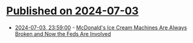 # [Published on 2024-07-03](index.md)

* [2024-07-03, 23:59:00](https://soylentnews.org/article.pl?sid=24/07/02/0613207&from=rss) - [McDonald's Ice Cream Machines Are Always Broken and Now the Feds Are Involved](https://soylentnews.org/article.pl?sid=24/07/02/0613207&from=rss)
